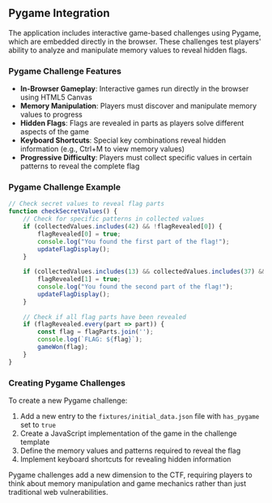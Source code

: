 ## Pygame Integration

The application includes interactive game-based challenges using Pygame, which are embedded directly in the browser. These challenges test players' ability to analyze and manipulate memory values to reveal hidden flags.

### Pygame Challenge Features

- **In-Browser Gameplay**: Interactive games run directly in the browser using HTML5 Canvas
- **Memory Manipulation**: Players must discover and manipulate memory values to progress
- **Hidden Flags**: Flags are revealed in parts as players solve different aspects of the game
- **Keyboard Shortcuts**: Special key combinations reveal hidden information (e.g., Ctrl+M to view memory values)
- **Progressive Difficulty**: Players must collect specific values in certain patterns to reveal the complete flag

### Pygame Challenge Example

```javascript
// Check secret values to reveal flag parts
function checkSecretValues() {
    // Check for specific patterns in collected values
    if (collectedValues.includes(42) && !flagRevealed[0]) {
        flagRevealed[0] = true;
        console.log("You found the first part of the flag!");
        updateFlagDisplay();
    }
    
    if (collectedValues.includes(13) && collectedValues.includes(37) && !flagRevealed[1]) {
        flagRevealed[1] = true;
        console.log("You found the second part of the flag!");
        updateFlagDisplay();
    }
    
    // Check if all flag parts have been revealed
    if (flagRevealed.every(part => part)) {
        const flag = flagParts.join('');
        console.log(`FLAG: ${flag}`);
        gameWon(flag);
    }
}
```

### Creating Pygame Challenges

To create a new Pygame challenge:

1. Add a new entry to the `fixtures/initial_data.json` file with `has_pygame` set to `true`
2. Create a JavaScript implementation of the game in the challenge template
3. Define the memory values and patterns required to reveal the flag
4. Implement keyboard shortcuts for revealing hidden information

Pygame challenges add a new dimension to the CTF, requiring players to think about memory manipulation and game mechanics rather than just traditional web vulnerabilities.
